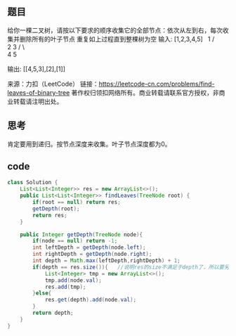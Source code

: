 ## 题目
给你一棵二叉树，请按以下要求的顺序收集它的全部节点：依次从左到右，每次收集并删除所有的叶子节点
重复如上过程直到整棵树为空
输入: [1,2,3,4,5]
          1
         / \
        2   3
       / \     
      4   5    

输出: [[4,5,3],[2],[1]]

来源：力扣（LeetCode）
链接：https://leetcode-cn.com/problems/find-leaves-of-binary-tree
著作权归领扣网络所有。商业转载请联系官方授权，非商业转载请注明出处。

## 思考
肯定要用到递归。按节点深度来收集。叶子节点深度都为0。

## code
```java
class Solution {
    List<List<Integer>> res = new ArrayList<>();
    public List<List<Integer>> findLeaves(TreeNode root) {
        if(root == null) return res;
        getDepth(root);
        return res;
    }

    public Integer getDepth(TreeNode node){
        if(node == null) return -1;
        int leftDepth = getDepth(node.left);
        int rightDepth = getDepth(node.right);
        int depth = Math.max(leftDepth,rightDepth) + 1;
        if(depth == res.size()){   //说明res的size不满足于depth了，所以要另外开辟空间
            List<Integer> tmp = new ArrayList<>();
            tmp.add(node.val);
            res.add(tmp);
        }else{
            res.get(depth).add(node.val);
        }
        return depth;
    }
}
```